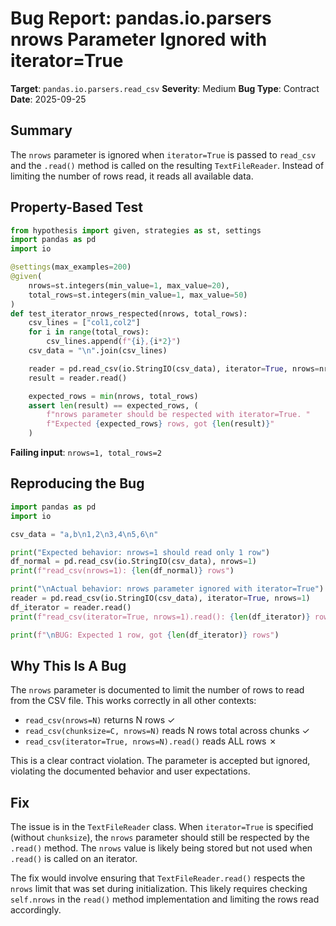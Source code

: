 # Bug Report: pandas.io.parsers nrows Parameter Ignored with iterator=True

**Target**: `pandas.io.parsers.read_csv`
**Severity**: Medium
**Bug Type**: Contract
**Date**: 2025-09-25

## Summary

The `nrows` parameter is ignored when `iterator=True` is passed to `read_csv` and the `.read()` method is called on the resulting `TextFileReader`. Instead of limiting the number of rows read, it reads all available data.

## Property-Based Test

```python
from hypothesis import given, strategies as st, settings
import pandas as pd
import io

@settings(max_examples=200)
@given(
    nrows=st.integers(min_value=1, max_value=20),
    total_rows=st.integers(min_value=1, max_value=50)
)
def test_iterator_nrows_respected(nrows, total_rows):
    csv_lines = ["col1,col2"]
    for i in range(total_rows):
        csv_lines.append(f"{i},{i*2}")
    csv_data = "\n".join(csv_lines)

    reader = pd.read_csv(io.StringIO(csv_data), iterator=True, nrows=nrows)
    result = reader.read()

    expected_rows = min(nrows, total_rows)
    assert len(result) == expected_rows, (
        f"nrows parameter should be respected with iterator=True. "
        f"Expected {expected_rows} rows, got {len(result)}"
    )
```

**Failing input**: `nrows=1, total_rows=2`

## Reproducing the Bug

```python
import pandas as pd
import io

csv_data = "a,b\n1,2\n3,4\n5,6\n"

print("Expected behavior: nrows=1 should read only 1 row")
df_normal = pd.read_csv(io.StringIO(csv_data), nrows=1)
print(f"read_csv(nrows=1): {len(df_normal)} rows")

print("\nActual behavior: nrows parameter ignored with iterator=True")
reader = pd.read_csv(io.StringIO(csv_data), iterator=True, nrows=1)
df_iterator = reader.read()
print(f"read_csv(iterator=True, nrows=1).read(): {len(df_iterator)} rows")

print(f"\nBUG: Expected 1 row, got {len(df_iterator)} rows")
```

## Why This Is A Bug

The `nrows` parameter is documented to limit the number of rows to read from the CSV file. This works correctly in all other contexts:
- `read_csv(nrows=N)` returns N rows ✓
- `read_csv(chunksize=C, nrows=N)` reads N rows total across chunks ✓
- `read_csv(iterator=True, nrows=N).read()` reads ALL rows ✗

This is a clear contract violation. The parameter is accepted but ignored, violating the documented behavior and user expectations.

## Fix

The issue is in the `TextFileReader` class. When `iterator=True` is specified (without `chunksize`), the `nrows` parameter should still be respected by the `.read()` method. The `nrows` value is likely being stored but not used when `.read()` is called on an iterator.

The fix would involve ensuring that `TextFileReader.read()` respects the `nrows` limit that was set during initialization. This likely requires checking `self.nrows` in the `read()` method implementation and limiting the rows read accordingly.
